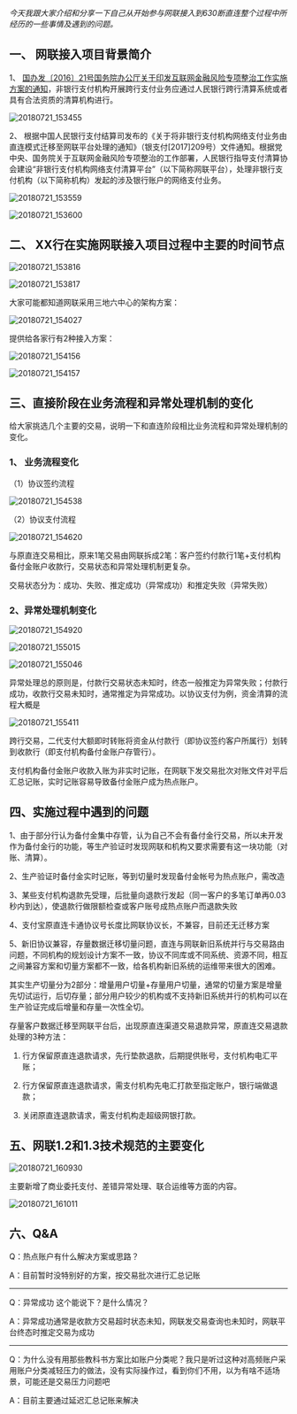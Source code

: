 *今天我跟大家介绍和分享一下自己从开始参与网联接入到630断直连整个过程中所经历的一些事情及遇到的问题。*
## 一、	网联接入项目背景简介
1、	[国办发〔2016〕21号国务院办公厅关于印发互联网金融风险专项整治工作实施方案的通知](http://www.gov.cn/zhengce/content/2016-10/13/content_5118471.htm)，非银行支付机构开展跨行支付业务应通过人民银行跨行清算系统或者具有合法资质的清算机构进行。

![20180721_153455](http://static.cocolian.cn/img/20180721_153455.png)

2、	根据中国人民银行支付结算司发布的《关于将非银行支付机构网络支付业务由直连模式迁移至网联平台处理的通知》（银支付[2017]209号）文件通知。根据党中央、国务院关于互联网金融风险专项整治的工作部署，人民银行指导支付清算协会建设“非银行支付机构网络支付清算平台”（以下简称网联平台），处理非银行支付机构（以下简称机构）发起的涉及银行账户的网络支付业务。

![20180721_153559](http://static.cocolian.cn/img/20180721_153559.png)

![20180721_153600](http://static.cocolian.cn/img/20180721_153600.png)

## 二、	XX行在实施网联接入项目过程中主要的时间节点

![20180721_153816](http://static.cocolian.cn/img/20180721_153816.png)

![20180721_153817](http://static.cocolian.cn/img/20180721_153817.png)

大家可能都知道网联采用三地六中心的架构方案：

![20180721_154027](http://static.cocolian.cn/img/20180721_154027.png)

提供给各家行有2种接入方案：

![20180721_154156](http://static.cocolian.cn/img/20180721_154156.png)

![20180721_154157](http://static.cocolian.cn/img/20180721_154157.png)

## 三、直接阶段在业务流程和异常处理机制的变化

给大家挑选几个主要的交易，说明一下和直连阶段相比业务流程和异常处理机制的变化。

### 1、	业务流程变化
（1）协议签约流程

![20180721_154538](http://static.cocolian.cn/img/20180721_154538.png)

（2）协议支付流程

![20180721_154620](http://static.cocolian.cn/img/20180721_154620.png)

与原直连交易相比，原来1笔交易由网联拆成2笔：客户签约付款行1笔+支付机构备付金账户收款行，交易状态和异常处理机制更复杂。

交易状态分为：成功、失败、推定成功（异常成功）和推定失败（异常失败）

### 2、异常处理机制变化

![20180721_154920](http://static.cocolian.cn/img/20180721_154920.png)

![20180721_155015](http://static.cocolian.cn/img/20180721_155015.png)

![20180721_155046](http://static.cocolian.cn/img/20180721_155046.png)

异常处理总的原则是，付款行交易状态未知时，终态一般推定为异常失败；付款行成功，收款行交易未知时，通常推定为异常成功。以协议支付为例，资金清算的流程大概是

![20180721_155411](http://static.cocolian.cn/img/20180721_155411.png)

跨行交易，二代支付大额即时转账将资金从付款行（即协议签约客户所属行）划转到收款行（即支付机构备付金账户存管行）。

支付机构备付金账户收款入账为非实时记账，在网联下发交易批次对账文件对平后汇总记账，实时记账容易导致备付金账户成为热点账户。


## 四、实施过程中遇到的问题

1、由于部分行认为备付金集中存管，认为自己不会有备付金行交易，所以未开发作为备付金行的功能，等生产验证时发现网联和机构又要求需要有这一块功能（对账、清算）。

2、生产验证时备付金实时记账，等到切量时发现备付金帐号为热点账户，需改造

3、某些支付机构退款先受理，后批量向退款行发起（同一客户的多笔订单再0.03秒内到达），使退款行做限额检查或客户账号成热点账户而退款失败

4、支付宝原直连卡通协议号长度比网联协议长，不兼容，目前还无迁移方案

5、新旧协议兼容，存量数据迁移切量问题，直连与网联新旧系统并行与交易路由问题，不同机构的规划设计方案不一致，协议不同库或不同系统、资源不同，相互之间兼容方案和切量方案都不一致，给各机构新旧系统的运维带来很大的困难。

其实生产切量分为2部分：增量用户切量+存量用户切量，通常的切量方案是增量先切试运行，后切存量；部分用户较少的机构或不支持新旧系统并行的机构可以在生产验证完成后增量和存量一次性全切。

存量客户数据迁移至网联平台后，出现原直连渠道交易退款异常，原直连交易退款处理的3种方法：

1)	行方保留原直连退款请求，先行垫款退款，后期提供账号，支付机构电汇平账；

2)	行方保留原直连退款请求，需支付机构先电汇打款至指定账户，银行端做退款；

3)	关闭原直连退款请求，需支付机构走超级网银打款。

## 五、网联1.2和1.3技术规范的主要变化

![20180721_160930](http://static.cocolian.cn/img/20180721_160930.png)

主要新增了商业委托支付、差错异常处理、联合运维等方面的内容。

![20180721_161011](http://static.cocolian.cn/img/20180721_161011.png)

## 六、Q&A
Q：热点账户有什么解决方案或思路？

A：目前暂时没特别好的方案，按交易批次进行汇总记账

---

Q：异常成功 这个能说下？是什么情况？

A：异常成功通常是收款方交易超时状态未知，网联发交易查询也未知时，网联平台终态时推定交易为成功

---

Q：为什么没有用那些教科书方案比如账户分类呢？我只是听过这种对高频账户采用账户分类减轻压力的做法，没有实际操作过，看到你们不用，以为有啥不适场景，可能还是交易压力问题吧

A：目前主要通过延迟汇总记账来解决
